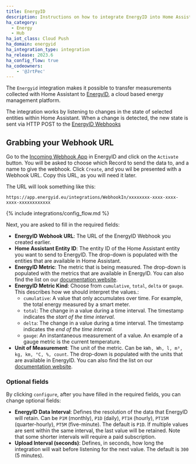 ```yaml
---
title: EnergyID
description: Instructions on how to integrate EnergyID into Home Assistant.
ha_category:
  - Energy
  - Hub
ha_iot_class: Cloud Push
ha_domain: energyid
ha_integration_type: integration
ha_release: 2023.6
ha_config_flow: true
ha_codeowners:
    - '@JrtPec'
---
```


The `Energyid` integration makes it possible to transfer measurements collected with Home Assistant to [EnergyID](https://www.energyid.eu/), a cloud based energy management platform.

The integration works by listening to changes in the state of selected entities within Home Assistant. When a change is detected, the new state is sent via HTTP POST to the [EnergyID Webhooks](https://app.energyid.eu/integrations/WebhookIn)

## Grabbing your Webhook URL

Go to the [Incoming Webhook App](https://app.energyid.eu/integrations/WebhookIn) in EnergyID and click on the `Activate` button. You will be asked to choose which Record to send the data to, and a name to give the webhook. Click `Create`, and you wil be presented with a Webhook URL. Copy this URL, as you will need it later.

The URL will look something like this:

```
https://app.energyid.eu/integrations/WebhookIn/xxxxxxxx-xxxx-xxxx-xxxx-xxxxxxxxxxxx
```

{% include integrations/config_flow.md %}

Next, you are asked to fill in the required fields:

- **EnergyID Webhook URL**: The URL of the EnergyID Webhook you created earlier.
- **Home Assistant Entity ID**: The entity ID of the Home Assistant entity you want to send to EnergyID. The drop-down is populated with the entities that are available in Home Assistant.
- **EnergyID Metric**: The metric that is being measured. The drop-down is populated with the metrics that are available in EnergyID. You can also find the list on our [documentation website](https://api.energyid.eu/docs.html#webhook).
- **EnergyID Metric Kind**: Choose from `cumulative`, `total`, `delta` or `gauge`. This describes how we should interpret the values.:
  - `cumulative`: A value that only accumulates over time. For example, the total energy measured by a smart meter.
  - `total`: The change in a value during a time interval. The timestamp indicates the *start of the time interval*.
  - `delta`: The change in a value during a time interval. The timestamp indicates the *end of the time interval*.
  - `gauge`: An instantaneous measurement of a value. An example of a gauge metric is the current temperature.
- **Unit of Measurement**: The unit of the metric. Can be `kWh, Wh, l, m³, kg, km, °C, %, count`. The drop-down is populated with the units that are available in EnergyID. You can also find the list on our [documentation website](https://api.energyid.eu/docs.html#webhook).

### Optional fields

By clicking `configure`, after you have filled in the required fields, you can change optional fields:

- **EnergyID Data Interval**: Defines the resolution of the data that EnergyID will retain. Can be `P1M` (monthly), `P1D` (daily), `PT1H` (hourly), `PT15M` (quarter-hourly), `PT5M` (five-minute). The default is `P1D`. If multiple values are sent within the same interval, the last value will be retained. Note that some shorter intervals will require a paid subscription.
- **Upload Interval (seconds)**: Defines, in seconds, how long the integration will wait before listening for the next value. The default is `300` (5 minutes).
